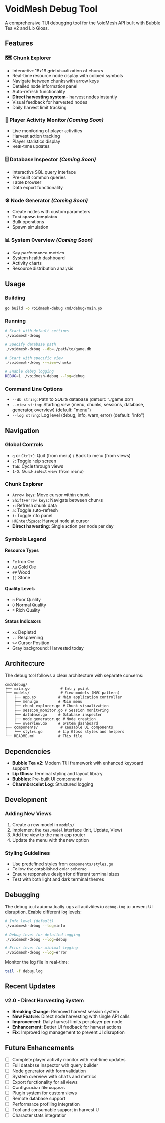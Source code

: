 # VoidMesh Debug Tool

A comprehensive TUI debugging tool for the VoidMesh API built with Bubble Tea v2 and Lip Gloss.

## Features

### 🗺️ Chunk Explorer
- Interactive 16x16 grid visualization of chunks
- Real-time resource node display with colored symbols
- Navigate between chunks with arrow keys
- Detailed node information panel
- Auto-refresh functionality
- **Direct harvesting system** - harvest nodes instantly
- Visual feedback for harvested nodes
- Daily harvest limit tracking

### 👥 Player Activity Monitor *(Coming Soon)*
- Live monitoring of player activities
- Harvest action tracking
- Player statistics display
- Real-time updates

### 🗄️ Database Inspector *(Coming Soon)*
- Interactive SQL query interface
- Pre-built common queries
- Table browser
- Data export functionality

### ⚙️ Node Generator *(Coming Soon)*
- Create nodes with custom parameters
- Test spawn templates
- Bulk operations
- Spawn simulation

### 📊 System Overview *(Coming Soon)*
- Key performance metrics
- System health dashboard
- Activity charts
- Resource distribution analysis

## Usage

### Building
```bash
go build -o voidmesh-debug cmd/debug/main.go
```

### Running
```bash
# Start with default settings
./voidmesh-debug

# Specify database path
./voidmesh-debug --db=./path/to/game.db

# Start with specific view
./voidmesh-debug --view=chunks

# Enable debug logging
DEBUG=1 ./voidmesh-debug --log=debug
```

### Command Line Options
- `--db string`: Path to SQLite database (default: "./game.db")
- `--view string`: Starting view (menu, chunks, sessions, database, generator, overview) (default: "menu")
- `--log string`: Log level (debug, info, warn, error) (default: "info")

## Navigation

### Global Controls
- `q` or `Ctrl+C`: Quit (from menu) / Back to menu (from views)
- `?`: Toggle help screen
- `Tab`: Cycle through views
- `1-5`: Quick select view (from menu)

### Chunk Explorer
- `Arrow keys`: Move cursor within chunk
- `Shift+Arrow keys`: Navigate between chunks
- `r`: Refresh chunk data
- `a`: Toggle auto-refresh
- `i`: Toggle info panel
- `H`/`Enter`/`Space`: Harvest node at cursor
- **Direct harvesting**: Single action per node per day

### Symbols Legend

#### Resource Types
- `Fe` Iron Ore
- `Au` Gold Ore  
- `##` Wood
- `[]` Stone

#### Quality Levels
- `o` Poor Quality
- `O` Normal Quality
- `*` Rich Quality

#### Status Indicators
- `xx` Depleted
- `..` Respawning
- `><` Cursor Position
- Gray background: Harvested today

## Architecture

The debug tool follows a clean architecture with separate concerns:

```
cmd/debug/
├── main.go              # Entry point
├── models/              # View models (MVC pattern)
│   ├── app.go          # Main application controller
│   ├── menu.go         # Main menu
│   ├── chunk_explorer.go # Chunk visualization
│   ├── session_monitor.go # Session monitoring
│   ├── database.go     # Database inspector
│   ├── node_generator.go # Node creation
│   └── overview.go     # System dashboard
├── components/          # Reusable UI components
│   └── styles.go       # Lip Gloss styles and helpers
└── README.md           # This file
```

## Dependencies

- **Bubble Tea v2**: Modern TUI framework with enhanced keyboard support
- **Lip Gloss**: Terminal styling and layout library
- **Bubbles**: Pre-built UI components
- **Charmbracelet Log**: Structured logging

## Development

### Adding New Views
1. Create a new model in `models/`
2. Implement the `tea.Model` interface (Init, Update, View)
3. Add the view to the main app router
4. Update the menu with the new option

### Styling Guidelines
- Use predefined styles from `components/styles.go`
- Follow the established color scheme
- Ensure responsive design for different terminal sizes
- Test with both light and dark terminal themes

## Debugging

The debug tool automatically logs all activities to `debug.log` to prevent UI disruption. Enable different log levels:

```bash
# Info level (default)
./voidmesh-debug --log=info

# Debug level for detailed logging
./voidmesh-debug --log=debug

# Error level for minimal logging
./voidmesh-debug --log=error
```

Monitor the log file in real-time:
```bash
tail -f debug.log
```

## Recent Updates

### v2.0 - Direct Harvesting System
- **Breaking Change**: Removed harvest session system
- **New Feature**: Direct node harvesting with single API calls
- **Improvement**: Daily harvest limits per player per node
- **Enhancement**: Better UI feedback for harvest actions
- **Fix**: Improved log management to prevent UI disruption

## Future Enhancements

- [ ] Complete player activity monitor with real-time updates
- [ ] Full database inspector with query builder
- [ ] Node generator with form validation
- [ ] System overview with charts and metrics
- [ ] Export functionality for all views
- [ ] Configuration file support
- [ ] Plugin system for custom views
- [ ] Remote database support
- [ ] Performance profiling integration
- [ ] Tool and consumable support in harvest UI
- [ ] Character stats integration